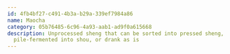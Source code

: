```yaml
---
id: 4fb4bf27-c491-4b3a-b29a-339ef7984a86
name: Maocha
category: 05b76485-6c96-4a93-aab1-ad9f0a615668
description: Unprocessed sheng that can be sorted into pressed sheng,
  pile-fermented into shou, or drank as is
---
```

